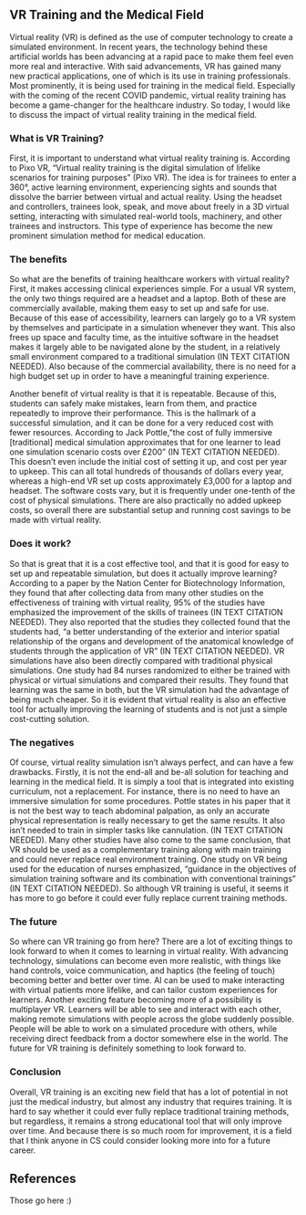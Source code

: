 ## VR Training and the Medical Field

Virtual reality (VR) is defined as the use of computer technology to create a simulated environment. In recent years, the technology behind these artificial worlds has been advancing at a rapid pace to make them feel even more real and interactive. With said advancements, VR has gained many new practical applications, one of which is its use in training professionals. Most prominently, it is being used for training in the medical field. Especially with the coming of the recent COVID pandemic, virtual reality training has become a game-changer for the healthcare industry. So today, I would like to discuss the impact of virtual reality training in the medical field.

### What is VR Training?

First, it is important to understand what virtual reality training is. According to Pixo VR, “Virtual reality training is the digital simulation of lifelike scenarios for training purposes” (Pixo VR). The idea is for trainees to enter a 360°, active learning environment, experiencing sights and sounds that dissolve the barrier between virtual and actual reality. Using the headset and controllers, trainees look, speak, and move about freely in a 3D virtual setting, interacting with simulated real-world tools, machinery, and other trainees and instructors. This type of experience has become the new prominent simulation method for medical education.

### The benefits

So what are the benefits of training healthcare workers with virtual reality? First, it makes accessing clinical experiences simple. For a usual VR system, the only two things required are a headset and a laptop. Both of these are commercially available, making them easy to set up and safe for use. Because of this ease of accessibility, learners can largely go to a VR system by themselves and participate in a simulation whenever they want. This also frees up space and faculty time, as the intuitive software in the headset makes it largely able to be navigated alone by the student, in a relatively small environment compared to a traditional simulation (IN TEXT CITATION NEEDED). Also because of the commercial availability, there is no need for a high budget set up in order to have a meaningful training experience. 

Another benefit of virtual reality is that it is repeatable. Because of this, students can safely make mistakes, learn from them, and practice repeatedly to improve their performance. This is the hallmark of a successful simulation, and it can be done for a very reduced cost with fewer resources. According to Jack Pottle,”the cost of fully immersive [traditional] medical simulation approximates that for one learner to lead one simulation scenario costs over £200” (IN TEXT CITATION NEEDED). This doesn’t even include the initial cost of setting it up, and cost per year to upkeep. This can all total hundreds of thousands of dollars every year, whereas a high-end VR set up costs approximately £3,000 for a laptop and headset.  The software costs vary, but it is frequently under one-tenth of the cost of physical simulations. There are also practically no added upkeep costs, so overall there are substantial setup and running cost savings to be made with virtual reality.

### Does it work?

So that is great that it is a cost effective tool, and that it is good for easy to set up and repeatable simulation, but does it actually improve learning? According to a paper by the Nation Center for Biotechnology Information, they found that after collecting data from many other studies on the effectiveness of training with virtual reality, 95% of the studies have emphasized the improvement of the skills of trainees (IN TEXT CITATION NEEDED). They also reported that the studies they collected found that the students had, “a better understanding of the exterior and interior spatial relationship of the organs and development of the anatomical knowledge of students through the application of VR” (IN TEXT CITATION NEEDED). VR simulations have also been directly compared with traditional physical simulations. One study had 84 nurses randomized to either be trained with physical or virtual simulations and compared their results. They found that learning was the same in both, but the VR simulation had the advantage of being much cheaper. So it is evident that virtual reality is also an effective tool for actually improving the learning of students and is not just a simple cost-cutting solution.

### The negatives

Of course, virtual reality simulation isn’t always perfect, and can have a few drawbacks. Firstly, it is not the end-all and be-all solution for teaching and learning in the medical field. It is simply a tool that is integrated into existing curriculum, not a replacement. For instance, there is no need to have an immersive simulation for some procedures. Pottle states in his paper that it is not the best way to teach abdominal palpation, as only an accurate physical representation is really necessary to get the same results. It also isn’t needed to train in simpler tasks like cannulation. (IN TEXT CITATION NEEDED). Many other studies have also come to the same conclusion, that VR should be used as a complementary training along with main training and could never replace real environment training. One study on VR being used for the education of nurses emphasized, “guidance in the objectives of simulation training software and its combination with conventional trainings” (IN TEXT CITATION NEEDED). So although VR training is useful, it seems it has more to go before it could ever fully replace current training methods.

### The future

So where can VR training go from here? There are a lot of exciting things to look forward to when it comes to learning in virtual reality. With advancing technology, simulations can become even more realistic, with things like hand controls, voice communication, and haptics (the feeling of touch) becoming better and better over time. AI can be used to make interacting with virtual patients more lifelike, and can tailor custom experiences for learners. Another exciting feature becoming more of a possibility is multiplayer VR. Learners will be able to see and interact with each other, making remote simulations with people across the globe suddenly possible. People will be able to work on a simulated procedure with others, while receiving direct feedback from a doctor somewhere else in the world. The future for VR training is definitely something to look forward to.

### Conclusion

Overall, VR training is an exciting new field that has a lot of potential in not just the medical industry, but almost any industry that requires training. It is hard to say whether it could ever fully replace traditional training methods, but regardless, it remains a strong educational tool that will only improve over time. And because there is so much room for improvement, it is a field that I think anyone in CS could consider looking more into for a future career. 

## References

Those go here :)
